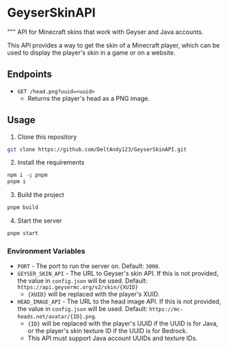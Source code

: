 # GeyserSkinAPI

"""
API for Minecraft skins that work with Geyser and Java accounts.

This API provides a way to get the skin of a Minecraft player, which can be used to display the player's skin in a game or on a website.

## Endpoints

- `GET /head.png?uuid=<uuid>`
    - Returns the player's head as a PNG image.


## Usage
1. Clone this repository
```bash
git clone https://github.com/DeltAndy123/GeyserSkinAPI.git
```
2. Install the requirements
```bash
npm i -g pnpm
pnpm i
```
3. Build the project
```bash
pnpm build
```
4. Start the server
```bash
pnpm start
```

### Environment Variables
- `PORT` - The port to run the server on. Default: `3000`.
- `GEYSER_SKIN_API` - The URL to Geyser's skin API. If this is not provided, the value in `config.json` will be used. Default: `https://api.geysermc.org/v2/skin/{XUID}`
    - `{XUID}` will be replaced with the player's XUID.
- `HEAD_IMAGE_API` - The URL to the head image API. If this is not provided, the value in `config.json` will be used. Default: `https://mc-heads.net/avatar/{ID}.png`.
    - `{ID}` will be replaced with the player's UUID if the UUID is for Java, or the player's skin texture ID if the UUID is for Bedrock.
    - This API must support Java account UUIDs and texture IDs.